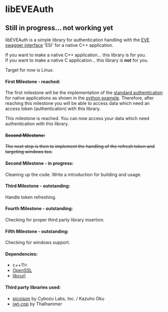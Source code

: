 # libEVEAuth
## Still in progress... not working yet
libEVEAuth is a simple library for authentication handling with the 
[EVE swagger interface](https://github.com/esi/esi-docs) 'ESI' for a native C++ application.

If you want to make a native C++ application... this library is for you.\
If you want to make a native C application... this library is **not** for you.

Target for now is Linux.

#### First Milestone - reached:
The first milestone will be the implementation of the 
[standard authentication](https://github.com/esi/esi-docs/blob/master/docs/sso/native_sso_flow.md) 
for native applications as shown in the [python example](https://github.com/esi/esi-docs/tree/master/examples/python/sso). 
Therefore, after reaching this milestone you will be able to access
data which need an access token (authentication) with this library.

This milestone is reached. You can now access your data which need authentication with this library. 

#### ~~Second Milestone:~~
~~The next step is then to implement the handling of the refresh token and targeting windows too.~~

#### Second Milestone - in progress:
Cleaning up the code. Write a introduction for building and usage. 

#### Third Milestone - outstanding:
Handle token refreshing.

#### Fourth Milestone - outstanding:
Checking for proper third party library insertion.

#### Fifth Milestone - outstanding:
Checking for windows support.

#### Dependencies:
- c++11<
- [OpenSSL](https://www.openssl.org/)
- [libcurl](https://curl.haxx.se/libcurl/)

#### Third party libraries used:
- [picojson](https://github.com/kazuho/picojson) by Cybozu Labs, Inc. / Kazuho Oku
- [jwt-cpp](https://github.com/Thalhammer/jwt-cpp) by Thalhammer

